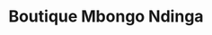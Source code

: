 ---
title: "Boutique Mbongo Ndinga"
url: /kinshasa/boutique-mbongo-ndinga/
shop: magasin de variétés
---
